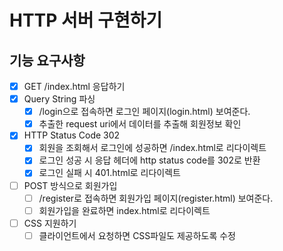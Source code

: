 # HTTP 서버 구현하기

## 기능 요구사항
- [x] GET /index.html 응답하기
- [x] Query String 파싱
  - [x] /login으로 접속하면 로그인 페이지(login.html) 보여준다.
  - [x] 추출한 request uri에서 데이터를 추출해 회원정보 확인
- [x] HTTP Status Code 302
  - [x] 회원을 조회해서 로그인에 성공하면 /index.html로 리다이렉트
  - [x] 로그인 성공 시 응답 헤더에 http status code를 302로 반환
  - [x] 로그인 실패 시 401.html로 리다이렉트
- [ ] POST 방식으로 회원가입
  - [ ] /register로 접속하면 회원가입 페이지(register.html) 보여준다.
  - [ ] 회원가입을 완료하면 index.html로 리다이렉트
- [ ] CSS 지원하기
  - [ ] 클라이언트에서 요청하면 CSS파일도 제공하도록 수정
